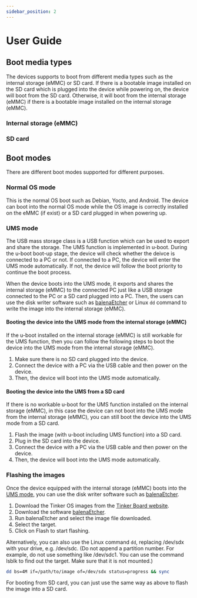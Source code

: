 ```yaml
---
sidebar_position: 2
---
```


# User Guide
## Boot media types
The devices supports to boot from different media types such as the internal storage (eMMC) or SD card. If there is a bootable image installed on the SD card which is plugged into the device while powering on, the device will boot from the SD card. Otherwise, it will boot from the internal storage (eMMC) if there is a bootable image installed on the internal storage (eMMC).

### Internal storage (eMMC)
### SD card

## Boot modes
There are different boot modes supported for different purposes.

### Normal OS mode
This is the normal OS boot such as Debian, Yocto, and Android. The device can boot into the normal OS mode while the OS image is correctly installed on the eMMC (if exist) or a SD card plugged in when powering up.

### UMS mode
The USB mass storage class is a USB function which can be used to export and share the storage. The UMS function is implemented in u-boot. During the u-boot boot-up stage, the device will check whether the deivce is connected to a PC or not. If connected to a PC, the device will enter the UMS mode automatically. If not, the device will follow the boot priority to continue the boot process.

When the device boots into the UMS mode, it exports and shares the internal storage (eMMC) to the connected PC just like a USB storage connected to the PC or a SD card plugged into a PC. Then, the users can use the disk writer software such as [balenaEtcher](https://www.balena.io/etcher/) or Linux `dd` command to write the image into the internal storage (eMMC).

#### Booting the device into the UMS mode from the internal storage (eMMC)
If the u-boot installed on the internal storage (eMMC) is still workable for the UMS function, then you can follow the following steps to boot the device into the UMS mode from the internal storage (eMMC).
1. Make sure there is no SD card plugged into the device.
2. Connect the device with a PC via the USB cable and then power on the device.
3. Then, the device will boot into the UMS mode automatically.

#### Booting the device into the UMS from a SD card
If there is no workable u-boot for the UMS function installed on the internal storage (eMMC), in this case the device can not boot into the UMS mode from the internal storage (eMMC), you can still boot the device into the UMS mode from a SD card.
1. Flash the image (with u-boot including UMS function) into a SD card.
2. Plug in the SD card into the device.
3. Connect the device with a PC via the USB cable and then power on the device.
4. Then, the device will boot into the UMS mode automatically.

### Flashing the images
Once the device equipped with the internal storage (eMMC) boots into the [UMS mode](#ums-mode), you can use the disk writer software such as [balenaEtcher](https://www.balena.io/etcher/).

1. Download the Tinker OS images from the [Tinker Board website](https://tinker-board.asus.com/download.html).
2. Download the software [balenaEtcher](https://www.balena.io/etcher/).
2. Run balenaEtcher and select the image file downloaded.
3. Select the target.
4. Click on Flash to start flashing.

Alternatively, you can also use the Linux command `dd`, replacing /dev/sdx with your drive, e.g. /dev/sdc. (Do not append a partition number. For example, do not use something like /dev/sdc1. You can use the command lsblk to find out the target. Make sure that it is not mounted.)
```bash
dd bs=4M if=/path/to/image of=/dev/sdx status=progress && sync
```

For booting from SD card, you can just use the same way as above to flash the image into a SD card.
